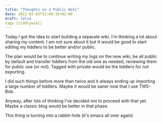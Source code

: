 ```yaml
---
title: "Thoughts on a Public Wiki"
date: 2021-02-03T12:40:31+02:00
draft: false
tags [tiddlywiki]
---
```



Today I got the idea to start building a separate wiki. I'm thinking a lot about sharing my content. I am not sure about it but It would be good to start editing my tiddlers to be better and/or public.

The plan would be to continue writing my logs on the new wiki, be all public by default and transfer tiddlers from the old one as needed, reviewing them for public use (or not). Tagged with private would be the tiddlers for not exporting.

I did such things before more than twice and it always ending up importing a large number of tiddlers. Maybe it would be saner now that I use TW5-Bob.

Anyway, after lots of thinking I've decided not to proceed with that yet. Maybe a classic blog would be better in that phase.

This thing is turning into a rabbit-hole (it's emacs all over again)
